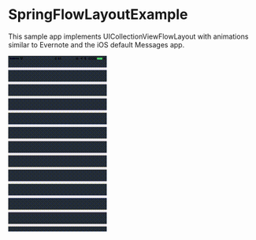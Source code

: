 # SpringFlowLayoutExample

This sample app implements UICollectionViewFlowLayout with animations similar to Evernote and the iOS default Messages app.

![SpringFlowLayout_Demo.gif](images/SpringFlowLayout_Demo.gif)
